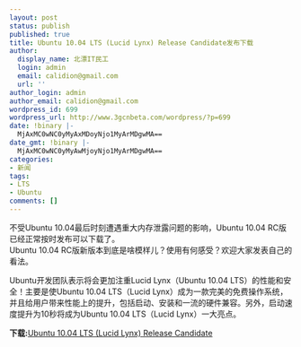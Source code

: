 ```yaml
---
layout: post
status: publish
published: true
title: Ubuntu 10.04 LTS (Lucid Lynx) Release Candidate发布下载
author:
  display_name: 北漂IT民工
  login: admin
  email: calidion@gmail.com
  url: ''
author_login: admin
author_email: calidion@gmail.com
wordpress_id: 699
wordpress_url: http://www.3gcnbeta.com/wordpress/?p=699
date: !binary |-
  MjAxMC0wNC0yMyAxMDoyNjo1MyArMDgwMA==
date_gmt: !binary |-
  MjAxMC0wNC0yMyAwMjoyNjo1MyArMDgwMA==
categories:
- 新闻
tags:
- LTS
- Ubuntu
comments: []
---
```

<p>不受Ubuntu 10.04最后时刻遭遇重大内存泄露问题的影响，Ubuntu 10.04 RC版已经正常按时发布可以下载了。<br />
Ubuntu 10.04 RC版新版本到底是啥模样儿？使用有何感受？欢迎大家发表自己的看法。</p>
<p>Ubuntu开发团队表示将会更加注重Lucid Lynx（Ubuntu 10.04 LTS）的性能和安全！主要是使Ubuntu 10.04 LTS（Lucid Lynx）成为一款完美的免费操作系统，并且给用户带来性能上的提升，包括启动、安装和一流的硬件兼容。另外，启动速度提升为10秒将成为Ubuntu 10.04 LTS（Lucid Lynx）一大亮点。</p>
<p><img src="pic/down.gif" alt="" /><strong>下载:</strong><a href="http://releases.ubuntu.com/10.04/" target="_blank">Ubuntu 10.04 LTS (Lucid Lynx) Release Candidate</a></p>
